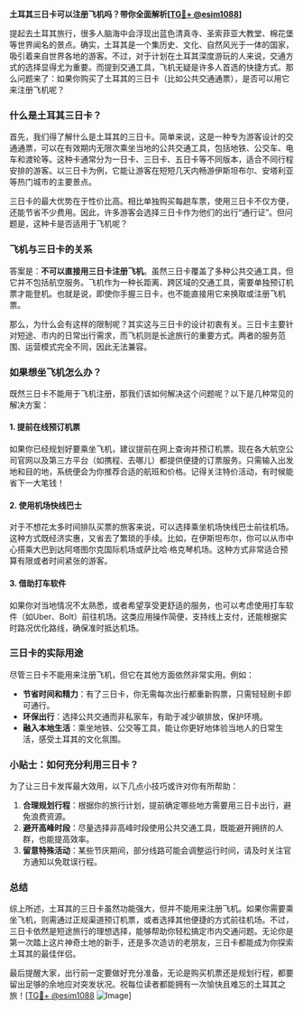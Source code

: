 **土耳其三日卡可以注册飞机吗？带你全面解析[[TG💪+ @esim1088](https://t.me/s/esim1088)]**

提起去土耳其旅行，很多人脑海中会浮现出蓝色清真寺、圣索菲亚大教堂、棉花堡等世界闻名的景点。确实，土耳其是一个集历史、文化、自然风光于一体的国家，吸引着来自世界各地的游客。不过，对于计划在土耳其深度游玩的人来说，交通方式的选择显得尤为重要。而提到交通工具，飞机无疑是许多人首选的快捷方式。那么问题来了：如果你购买了土耳其的三日卡（比如公共交通通票），是否可以用它来注册飞机呢？

### 什么是土耳其三日卡？

首先，我们得了解什么是土耳其的三日卡。简单来说，这是一种专为游客设计的交通通票，可以在有效期内无限次乘坐当地的公共交通工具，包括地铁、公交车、电车和渡轮等。这种卡通常分为一日卡、三日卡、五日卡等不同版本，适合不同行程安排的游客。以三日卡为例，它能让游客在短短几天内畅游伊斯坦布尔、安塔利亚等热门城市的主要景点。

三日卡的最大优势在于性价比高。相比单独购买每趟车票，使用三日卡不仅方便，还能节省不少费用。因此，许多游客会选择三日卡作为他们的出行“通行证”。但问题是，这种卡是否适用于飞机呢？

### 飞机与三日卡的关系

答案是：**不可以直接用三日卡注册飞机**。虽然三日卡覆盖了多种公共交通工具，但它并不包括航空服务。飞机作为一种长距离、跨区域的交通工具，需要单独预订机票才能登机。也就是说，即使你手握三日卡，也不能直接用它来换取或注册飞机票。

那么，为什么会有这样的限制呢？其实这与三日卡的设计初衷有关。三日卡主要针对短途、市内的日常出行需求，而飞机则是长途旅行的重要方式。两者的服务范围、运营模式完全不同，因此无法兼容。

### 如果想坐飞机怎么办？

既然三日卡不能用于飞机注册，那我们该如何解决这个问题呢？以下是几种常见的解决方案：

#### 1. 提前在线预订机票
如果你已经规划好要乘坐飞机，建议提前在网上查询并预订机票。现在各大航空公司官网以及第三方平台（如携程、去哪儿）都提供便捷的订票服务。只需输入出发地和目的地，系统便会为你推荐合适的航班和价格。记得关注特价活动，有时候能省下一大笔钱！

#### 2. 使用机场快线巴士
对于不想花太多时间排队买票的旅客来说，可以选择乘坐机场快线巴士前往机场。这种方式既经济实惠，又省去了繁琐的手续。比如，在伊斯坦布尔，你可以从市中心搭乘大巴到达阿塔图尔克国际机场或萨比哈·格克琴机场。这种方式非常适合预算有限或者时间紧张的游客。

#### 3. 借助打车软件
如果你对当地情况不太熟悉，或者希望享受更舒适的服务，也可以考虑使用打车软件（如Uber、Bolt）前往机场。这类应用操作简便，支持线上支付，还能根据实时路况优化路线，确保准时抵达机场。

### 三日卡的实际用途

尽管三日卡不能用来注册飞机，但它在其他方面依然非常实用。例如：

- **节省时间和精力**：有了三日卡，你无需每次出行都重新购票，只需轻轻刷卡即可通行。
- **环保出行**：选择公共交通而非私家车，有助于减少碳排放，保护环境。
- **融入本地生活**：乘坐地铁、公交等工具，能让你更好地体验当地人的日常生活，感受土耳其的文化氛围。

### 小贴士：如何充分利用三日卡？

为了让三日卡发挥最大效用，以下几点小技巧或许对你有所帮助：

1. **合理规划行程**：根据你的旅行计划，提前确定哪些地方需要用三日卡出行，避免浪费资源。
2. **避开高峰时段**：尽量选择非高峰时段使用公共交通工具，既能避开拥挤的人群，也能提高效率。
3. **留意特殊活动**：某些节庆期间，部分线路可能会调整运行时间，请及时关注官方通知以免耽误行程。

### 总结

综上所述，土耳其的三日卡虽然功能强大，但并不能用来注册飞机。如果你需要乘坐飞机，则需通过正规渠道预订机票，或者选择其他便捷的方式前往机场。不过，三日卡依然是短途旅行的理想选择，能够帮助你轻松搞定市内交通问题。无论你是第一次踏上这片神奇土地的新手，还是多次造访的老朋友，三日卡都能成为你探索土耳其的最佳伴侣。

最后提醒大家，出行前一定要做好充分准备，无论是购买机票还是规划行程，都要留出足够的余地应对突发状况。祝每位读者都能拥有一次愉快且难忘的土耳其之旅！[[TG💪+ @esim1088](https://t.me/s/esim1088) ![Image](https://i.postimg.cc/4NQfJmqS/Snipaste-2025-05-13-00-14-12.png)]